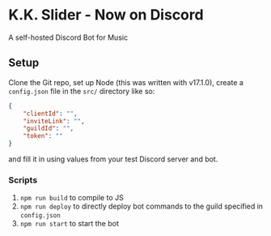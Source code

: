 # K.K. Slider - Now on Discord
A self-hosted Discord Bot for Music

## Setup

Clone the Git repo, set up Node (this was written with v17.1.0), 
create a `config.json` file in the `src/` directory like so:

```json
{
    "clientId": "",
    "inviteLink": "",
    "guildId": "",
    "token": ""
}
```
and fill it in using values from your test Discord server and bot.

### Scripts

1. `npm run build` to compile to JS
2. `npm run deploy` to directly deploy bot commands to the guild specified in `config.json`
3. `npm run start` to start the bot
